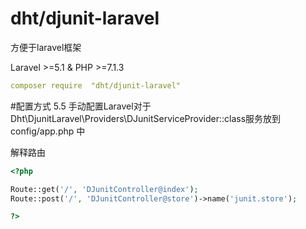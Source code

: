 # dht/djunit-laravel

方便于laravel框架


Laravel >=5.1 & PHP >=7.1.3

```yml
composer require  "dht/djunit-laravel"
```
#配置方式
5.5 手动配置Laravel对于 Dht\DjunitLaravel\Providers\DJunitServiceProvider::class服务放到config/app.php 中

解释路由
```php
<?php

Route::get('/', 'DJunitController@index');
Route::post('/', 'DJunitController@store')->name('junit.store');

?>
```